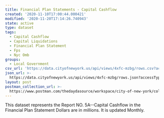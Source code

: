 ```yaml
---
title: Financial Plan Statements - Capital Cashflow
created: '2020-11-10T17:00:44.000421'
modified: '2020-11-20T17:14:26.740943'
state: active
type: dataset
tags:
  - Capital Cashflow
  - Capital Liquidations
  - Financial Plan Statement
  - Fps
  - Nyc Omb
groups:
  - Local Government
csv_url: 'https://data.cityofnewyork.us/api/views/4xfc-mzbg/rows.csv?accessType=DOWNLOAD'
json_url: >-
  https://data.cityofnewyork.us/api/views/4xfc-mzbg/rows.json?accessType=DOWNLOAD
layout: post
postman_collection_url: >-
  https://www.postman.com/thedaydasource/workspace/city-of-new-york/collection/15909983-c5cb827b-a3e3-4b71-b124-6abbace8f7c0
---
```

This dataset represents the Report NO. 5A--Capital Cashflow in the Financial Plan Statement   Dollars are in millions. It is updated Monthly.
